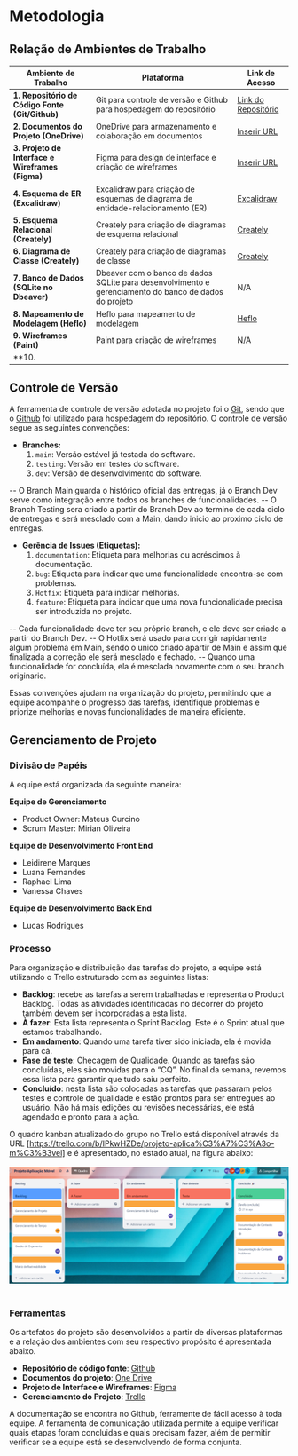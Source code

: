 # Metodologia

## Relação de Ambientes de Trabalho

| **Ambiente de Trabalho**                       | **Plataforma**                                                | **Link de Acesso**                                      |
|----------------------------------------------|---------------------------------------------------------------|--------------------------------------------------------|
| **1. Repositório de Código Fonte (Git/Github)** | Git para controle de versão e Github para hospedagem do repositório | [Link do Repositório](https://github.com/seuarquivo/repo) |
| **2. Documentos do Projeto (OneDrive)**         | OneDrive para armazenamento e colaboração em documentos       | [Inserir URL](https://onedrive.live.com/...)           |
| **3. Projeto de Interface e Wireframes (Figma)** | Figma para design de interface e criação de wireframes        | [Inserir URL](https://www.figma.com/...)                |
| **4. Esquema de ER (Excalidraw)**               | Excalidraw para criação de esquemas de diagrama de entidade-relacionamento (ER) | [Excalidraw](https://excalidraw.com/)       |
| **5. Esquema Relacional (Creately)**             | Creately para criação de diagramas de esquema relacional     | [Creately](https://creately.com/pt/home/)               |
| **6. Diagrama de Classe (Creately)**             | Creately para criação de diagramas de classe                 | [Creately](https://creately.com/pt/home/)               |
| **7. Banco de Dados (SQLite no Dbeaver)**        | Dbeaver com o banco de dados SQLite para desenvolvimento e gerenciamento do banco de dados do projeto | N/A                    |
| **8. Mapeamento de Modelagem (Heflo)**           | Heflo para mapeamento de modelagem                           | [Heflo](https://www.heflo.com/pt-br/software-de-modelagem-de-processos-gratuito/) |
| **9. Wireframes (Paint)**                       | Paint para criação de wireframes                             | N/A                                                    |
| **10. 

## Controle de Versão

A ferramenta de controle de versão adotada no projeto foi o [Git](https://git-scm.com/), sendo que o [Github](https://github.com) foi utilizado para hospedagem do repositório. O controle de versão segue as seguintes convenções:
- **Branches:**
   1. `main`: Versão estável já testada do software.
   2. `testing`: Versão em testes do software.
   3. `dev`: Versão de desenvolvimento do software.

-- O Branch Main guarda o histórico oficial das entregas, já o Branch Dev serve como integração entre todos os branches de funcionalidades.
-- O Branch Testing sera criado a partir do Branch Dev ao termino de cada ciclo de entregas e será mesclado com a Main, dando inicio ao proximo ciclo de entregas.


- **Gerência de Issues (Etiquetas):**
   1. `documentation`: Etiqueta para melhorias ou acréscimos à documentação.
   2. `bug`: Etiqueta para indicar que uma funcionalidade encontra-se com problemas.
   3. `Hotfix`: Etiqueta para indicar melhorias.
   4. `feature`: Etiqueta para indicar que uma nova funcionalidade precisa ser introduzida no projeto.

 
-- Cada funcionalidade deve ter seu próprio branch, e ele deve ser criado a partir do Branch Dev. 
-- O Hotfix será usado para corrigir rapidamente algum problema em Main, sendo o unico criado apartir de Main e assim que finalizada a correção ele será mesclado e fechado.
-- Quando uma funcionalidade for concluída, ela é mesclada novamente com o seu branch originario.

Essas convenções ajudam na organização do projeto, permitindo que a equipe acompanhe o progresso das tarefas, identifique problemas e priorize melhorias e novas funcionalidades de maneira eficiente.


## Gerenciamento de Projeto

### Divisão de Papéis

A equipe está organizada da seguinte maneira:

**Equipe de Gerenciamento**
- Product Owner: Mateus Curcino<br>
- Scrum Master: Mirian Oliveira<br>
  
**Equipe de Desenvolvimento Front End**
- Leidirene Marques
- Luana Fernandes
- Raphael Lima
- Vanessa Chaves<br>
  
**Equipe de Desenvolvimento Back End**
- Lucas Rodrigues

### Processo

Para organização e distribuição das tarefas do projeto, a equipe está utilizando o Trello estruturado com as seguintes listas: 

- **Backlog**: recebe as tarefas a serem trabalhadas e representa o Product Backlog. Todas as atividades identificadas no decorrer do projeto também devem ser incorporadas a esta lista.<br>
- **À fazer**: Esta lista representa o Sprint Backlog. Este é o Sprint atual que estamos trabalhando.<br>
- **Em andamento**: Quando uma tarefa tiver sido iniciada, ela é movida para cá.<br>
- **Fase de teste**: Checagem de Qualidade. Quando as tarefas são concluídas, eles são movidas para o “CQ”. No final da semana,  revemos essa lista para garantir que tudo saiu perfeito.<br>
- **Concluído**: nesta lista são colocadas as tarefas que passaram pelos testes e controle de qualidade e estão prontos para ser entregues ao usuário. Não há mais edições ou revisões necessárias, ele está agendado e pronto para a ação.<br>


O quadro kanban atualizado do grupo no Trello está disponível através da URL  [https://trello.com/b/IPkwHZDe/projeto-aplica%C3%A7%C3%A3o-m%C3%B3vel] e é apresentado, no estado atual, na figura abaixo:
<br><br>
<img src="img/trelo.png"><br><br>


### Ferramentas

Os artefatos do projeto são desenvolvidos a partir de diversas plataformas e a relação dos ambientes com seu respectivo propósito é apresentada abaixo.  

* **Repositório de código fonte**: [Github](https://github.com/ICEI-PUC-Minas-PMV-ADS/pmv-ads-2023-2-e3-proj-mov-t4-pmvads-20232-e3-projmovt4-time4-medtime/blob/main/docs/03-Metodologia.md)
* **Documentos do projeto**: [One Drive](https://sgapucminasbr-my.sharepoint.com/:w:/r/personal/1402443_sga_pucminas_br/_layouts/15/Doc.aspx?sourcedoc=%7B4246C33D-4044-4EFF-9526-C055F7A6BD38%7D&file=Projeto_3%C2%B0%20semestre.docx&action=default&mobileredirect=true&DefaultItemOpen=1&login_hint=1402443%40sga.pucminas.br&ct=1693362696557&wdOrigin=OFFICECOM-WEB.MAIN.REC&cid=1187fd4b-fdf7-4660-95a6-12722807eefc&wdPreviousSessionSrc=HarmonyWeb&wdPreviousSession=429b0eac-9e10-4b1a-86d9-e1afef0edcd9)
* **Projeto de Interface e  Wireframes**: [Figma](https://www.figma.com/file/6Ww5bZfDqdtbH59JtEdNZ3/MedTime?type=design&node-id=0-1&mode=design&t=iFydD4pIOkx4MvRn-0)
* **Gerenciamento do Projeto**: [Trello](https://trello.com/b/IPkwHZDe/projeto-aplica%C3%A7%C3%A3o-m%C3%B3vel)

A documentação se encontra no Github, ferramente de fácil acesso à toda equipe. A ferramenta de comunicação utilizada permite a equipe verificar quais etapas foram concluidas e quais precisam fazer, além de permitir verificar se a equipe está se desenvolvendo de forma conjunta.